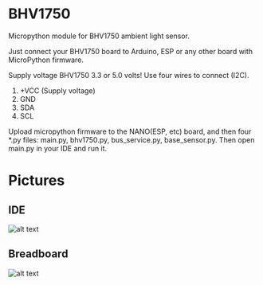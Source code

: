 # BHV1750
Micropython module for BHV1750 ambient light sensor.

Just connect your BHV1750 board to Arduino, ESP or any other board with MicroPython firmware.

Supply voltage BHV1750 3.3 or 5.0 volts! Use four wires to connect (I2C).
1. +VCC (Supply voltage)
2. GND
3. SDA
4. SCL

Upload micropython firmware to the NANO(ESP, etc) board, and then four *.py files: main.py, bhv1750.py,
bus_service.py, base_sensor.py. 
Then open main.py in your IDE and run it.

# Pictures
## IDE
![alt text](https://github.com/octaprog7/BHV1750/blob/master/ide1750.png)
## Breadboard
![alt text](https://github.com/octaprog7/BHV1750/blob/master/bhv1750board.jpg)
